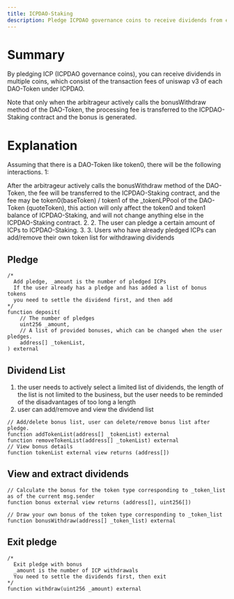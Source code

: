 ```yaml
---
title: ICPDAO-Staking
description: Pledge ICPDAO governance coins to receive dividends from each DAO-Token
---
```


# Summary

By pledging ICP (ICPDAO governance coins), you can receive dividends in multiple coins, which consist of the transaction fees of uniswap v3 of each DAO-Token under ICPDAO.

Note that only when the arbitrageur actively calls the bonusWithdraw method of the DAO-Token, the processing fee is transferred to the ICPDAO-Staking contract and the bonus is generated.

# Explanation

Assuming that there is a DAO-Token like token0, there will be the following interactions. 1:

After the arbitrageur actively calls the bonusWithdraw method of the DAO-Token, the fee will be transferred to the ICPDAO-Staking contract, and the fee may be token0(baseToken) / token1 of the _tokenLPPool of the DAO-Token (quoteToken), this action will only affect the token0 and token1 balance of ICPDAO-Staking, and will not change anything else in the ICPDAO-Staking contract. 2.
2. The user can pledge a certain amount of ICPs to ICPDAO-Staking. 3.
3. Users who have already pledged ICPs can add/remove their own token list for withdrawing dividends

## Pledge

```solidity
/*
  Add pledge, _amount is the number of pledged ICPs
  If the user already has a pledge and has added a list of bonus tokens
  you need to settle the dividend first, and then add
*/
function deposit(
    // The number of pledges
    uint256 _amount, 
    // A list of provided bonuses, which can be changed when the user pledges.
    address[] _tokenList,
) external
```

## Dividend List

1. the user needs to actively select a limited list of dividends, the length of the list is not limited to the business, but the user needs to be reminded of the disadvantages of too long a length
2. user can add/remove and view the dividend list

```solidity
// Add/delete bonus list, user can delete/remove bonus list after pledge.
function addTokenList(address[] _tokenList) external
function removeTokenList(address[] _tokenList) external
// View bonus details
function tokenList external view returns (address[])
```

## View and extract dividends

```solidity
// Calculate the bonus for the token type corresponding to _token_list as of the current msg.sender
function bonus external view returns (address[], uint256[])

// Draw your own bonus of the token type corresponding to _token_list
function bonusWithdraw(address[] _token_list) external
```

## Exit pledge

```solidity
/*
  Exit pledge with bonus
  _amount is the number of ICP withdrawals
  You need to settle the dividends first, then exit
*/
function withdraw(uint256 _amount) external
```

